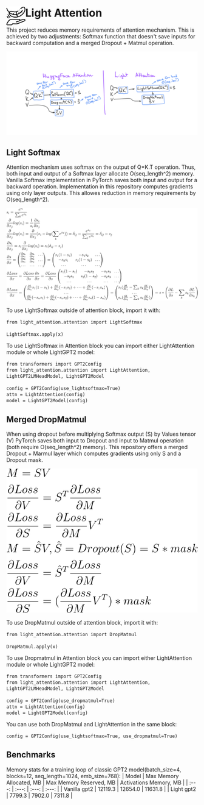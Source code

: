 # <img align="left" alt="Icon" width="50px" src="./img/lightweight.png"> Light Attention

This project reduces memory requirements of attention mechanism. This is achieved by two adjustments: Softmax function that doesn't save inputs for backward computation and a merged Dropout + Matmul operation.

<img src="./img/LightAttention.png">

## Light Softmax
Attention mechanism uses softmax on the output of Q*K.T operation. Thus, both input and output of a Softmax layer allocate O(seq_length^2) memory. 
Vanilla Softmax implementation in PyTorch saves both input and output for a backward operation. 
Implementation in this repository computes gradients using only layer outputs. This allowes reduction in memory requirements by O(seq_length^2).

<img src="./img/softmax.svg">

To use LightSoftmax outside of attention block, import it with:
```
from light_attention.attention import LightSoftmax

LightSoftmax.apply(x)
```

To use LightSoftmax in Attention block you can import either LightAttention module or whole LightGPT2 model:
```
from transformers import GPT2Config
from light_attention.attention import LightAttention, LightGPT2LMHeadModel, LightGPT2Model

config = GPT2Config(use_lightsoftmax=True)
attn = LightAttention(config)
model = LightGPT2Model(config)
```

## Merged DropMatmul
When using dropout before multiplying Softmax output (S) by Values tensor (V) PyTorch saves both input to Dropout and input to Matmul operation (both require O(seq_length^2) memory). This repository offers a merged Dropout + Marmul layer which computes gradients using only S and a Dropout mask. 

<img src="./img/dropmatmul.svg">


To use DropMatmul outside of attention block, import it with:
```
from light_attention.attention import DropMatmul

DropMatmul.apply(x)
```

To use Dropmatmul in Attention block you can import either LightAttention module or whole LightGPT2 model:
```
from transformers import GPT2Config
from light_attention.attention import LightAttention, LightGPT2LMHeadModel, LightGPT2Model

config = GPT2Config(use_dropmatmul=True)
attn = LightAttention(config)
model = LightGPT2Model(config)
```

You can use both DropMatmul and LightAttention in the same block:
```
config = GPT2Config(use_lightsoftmax=True, use_dropmatmul=True)
```

## Benchmarks
Memory stats for a training loop of classic GPT2 model(batch_size=4, blocks=12, seq_length=1024, emb_size=768):
| Model  | Max Memory Allocated, MB | Max Memory Reserved, MB | Activations Memory, MB |
|  :---:  |  :---:  |  :---:  |  :---:  |
| Vanilla gpt2  | 12119.3 | 12654.0 | 11631.8 |
| Light gpt2  | 7799.3 | 7902.0 |  7311.8 |
